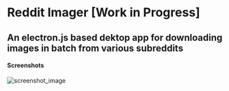 # Reddit Imager [Work in Progress]

## An electron.js based dektop app for downloading images in batch from various subreddits

#### Screenshots
![screenshot_image](reddit-imager/screenshots/0.png?raw=True)
